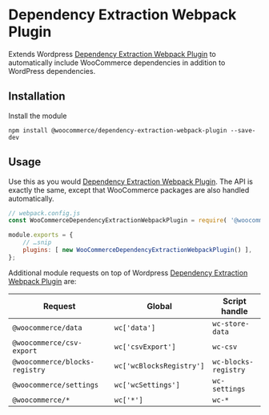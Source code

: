 # Dependency Extraction Webpack Plugin

Extends Wordpress [Dependency Extraction Webpack Plugin](https://github.com/WordPress/gutenberg/tree/master/packages/dependency-extraction-webpack-plugin) to automatically include WooCommerce dependencies in addition to WordPress dependencies.

## Installation

Install the module

```
npm install @woocommerce/dependency-extraction-webpack-plugin --save-dev
```

## Usage

Use this as you would [Dependency Extraction Webpack Plugin](https://github.com/WordPress/gutenberg/tree/master/packages/dependency-extraction-webpack-plugin). The API is exactly the same, except that WooCommerce packages are also handled automatically.

```js
// webpack.config.js
const WooCommerceDependencyExtractionWebpackPlugin = require( '@woocommerce/dependency-extraction-webpack-plugin' );

module.exports = {
	// …snip
	plugins: [ new WooCommerceDependencyExtractionWebpackPlugin() ],
};
```

Additional module requests on top of Wordpress [Dependency Extraction Webpack Plugin](https://github.com/WordPress/gutenberg/tree/master/packages/dependency-extraction-webpack-plugin) are:

| Request                        | Global                   | Script handle        |
| ------------------------------ | ------------------------ | -------------------- |
| `@woocommerce/data`            | `wc['data']`             | `wc-store-data`      |
| `@woocommerce/csv-export`      | `wc['csvExport']`        | `wc-csv`             |
| `@woocommerce/blocks-registry` | `wc['wcBlocksRegistry']` | `wc-blocks-registry` |
| `@woocommerce/settings`        | `wc['wcSettings']`       | `wc-settings` |
| `@woocommerce/*`               | `wc['*']`                | `wc-*`               |
